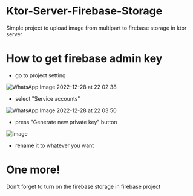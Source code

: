 # Ktor-Server-Firebase-Storage
Simple project to upload image from multipart to firebase storage in ktor server


# How to get firebase admin key

- go to project setting

![WhatsApp Image 2022-12-28 at 22 02 38](https://user-images.githubusercontent.com/58837451/209831638-1c10a152-cc91-41f6-832c-c11fb621a577.jpeg)

- select "Service accounts"

![WhatsApp Image 2022-12-28 at 22 03 50](https://user-images.githubusercontent.com/58837451/209831734-edb9809d-990c-42d5-b1bb-8f204463cede.jpeg)

- press "Generate new private key" button

![image](https://user-images.githubusercontent.com/58837451/209831809-0ff0b7a5-81d4-46ed-8a3d-c7ac8a4e913b.png)

- rename it to whatever you want

# One more!
Don't forget to turn on the firebase storage in firebase project

